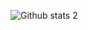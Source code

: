 ![Github stats 2](https://github-readme-stats.vercel.app/api?username=BenBerat&show_icons=true&theme=radical)
